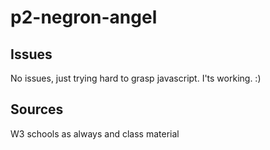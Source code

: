 # p2-negron-angel

## Issues
No issues, just trying hard to grasp javascript.  I'ts working.  :)

## Sources
W3 schools as always and class material
